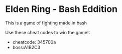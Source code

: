 <h1>Elden Ring - Bash Eddition</h1>

This is a game of fighting made in  bash

Use these cheat codes to win the game!:

 - cheatcode: 345700a
 - boss:A1B2C3
